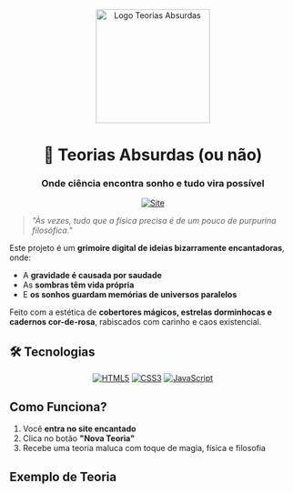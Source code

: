 <div align="center">

<img src="https://raw.githubusercontent.com/seu-usuario/seu-repo/main/imagens/logo-magica.png" alt="Logo Teorias Absurdas" width="200"/>

# 🌙 Teorias Absurdas (ou não) 

### Onde ciência encontra sonho e tudo vira possível
</div>

<div align="center">

[![Site](https://img.shields.io/badge/%F0%9F%8C%B8_Teorias_Mágicas-FF69B4?style=for-the-badge&logo=sparkles&logoColor=white&labelColor=FF1493)](https://seu-site.com)

</div>

> _"Às vezes, tudo que a física precisa é de um pouco de purpurina filosófica."_

Este projeto é um **grimoire digital de ideias bizarramente encantadoras**, onde:

- A **gravidade é causada por saudade**  
- As **sombras têm vida própria**  
- E **os sonhos guardam memórias de universos paralelos**

Feito com a estética de **cobertores mágicos, estrelas dorminhocas e cadernos cor-de-rosa**, rabiscados com carinho e caos existencial.


## 🛠️ Tecnologias 

<div align="center">

[![HTML5](https://img.shields.io/badge/HTML5-E34F26?style=for-the-badge&logo=html5&logoColor=white&labelColor=FF4500)](https://developer.mozilla.org/en-US/docs/Web/HTML)
[![CSS3](https://img.shields.io/badge/CSS3-1572B6?style=for-the-badge&logo=css3&logoColor=white&labelColor=1E90FF)](https://developer.mozilla.org/en-US/docs/Web/CSS)
[![JavaScript](https://img.shields.io/badge/JavaScript-F7DF1E?style=for-the-badge&logo=javascript&logoColor=black&labelColor=FFD700)](https://developer.mozilla.org/en-US/docs/Web/JavaScript)

</div>

## Como Funciona?

1. Você **entra no site encantado**
2. Clica no botão **"Nova Teoria"**
3. Recebe uma teoria maluca com toque de magia, física e filosofia 


## Exemplo de Teoria


